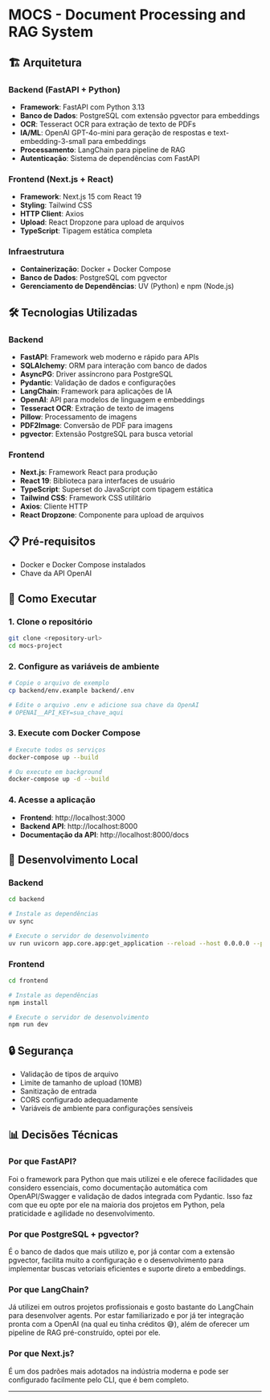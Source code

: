 # MOCS - Document Processing and RAG System

## 🏗️ Arquitetura

### Backend (FastAPI + Python)

- **Framework**: FastAPI com Python 3.13
- **Banco de Dados**: PostgreSQL com extensão pgvector para embeddings
- **OCR**: Tesseract OCR para extração de texto de PDFs
- **IA/ML**: OpenAI GPT-4o-mini para geração de respostas e text-embedding-3-small para embeddings
- **Processamento**: LangChain para pipeline de RAG
- **Autenticação**: Sistema de dependências com FastAPI

### Frontend (Next.js + React)

- **Framework**: Next.js 15 com React 19
- **Styling**: Tailwind CSS
- **HTTP Client**: Axios
- **Upload**: React Dropzone para upload de arquivos
- **TypeScript**: Tipagem estática completa

### Infraestrutura

- **Containerização**: Docker + Docker Compose
- **Banco de Dados**: PostgreSQL com pgvector
- **Gerenciamento de Dependências**: UV (Python) e npm (Node.js)

## 🛠️ Tecnologias Utilizadas

### Backend

- **FastAPI**: Framework web moderno e rápido para APIs
- **SQLAlchemy**: ORM para interação com banco de dados
- **AsyncPG**: Driver assíncrono para PostgreSQL
- **Pydantic**: Validação de dados e configurações
- **LangChain**: Framework para aplicações de IA
- **OpenAI**: API para modelos de linguagem e embeddings
- **Tesseract OCR**: Extração de texto de imagens
- **Pillow**: Processamento de imagens
- **PDF2Image**: Conversão de PDF para imagens
- **pgvector**: Extensão PostgreSQL para busca vetorial

### Frontend

- **Next.js**: Framework React para produção
- **React 19**: Biblioteca para interfaces de usuário
- **TypeScript**: Superset do JavaScript com tipagem estática
- **Tailwind CSS**: Framework CSS utilitário
- **Axios**: Cliente HTTP
- **React Dropzone**: Componente para upload de arquivos

## 📋 Pré-requisitos

- Docker e Docker Compose instalados
- Chave da API OpenAI

## 🚀 Como Executar

### 1. Clone o repositório

```bash
git clone <repository-url>
cd mocs-project
```

### 2. Configure as variáveis de ambiente

```bash
# Copie o arquivo de exemplo
cp backend/env.example backend/.env

# Edite o arquivo .env e adicione sua chave da OpenAI
# OPENAI__API_KEY=sua_chave_aqui
```

### 3. Execute com Docker Compose

```bash
# Execute todos os serviços
docker-compose up --build

# Ou execute em background
docker-compose up -d --build
```

### 4. Acesse a aplicação

- **Frontend**: http://localhost:3000
- **Backend API**: http://localhost:8000
- **Documentação da API**: http://localhost:8000/docs

## 🔧 Desenvolvimento Local

### Backend

```bash
cd backend

# Instale as dependências
uv sync

# Execute o servidor de desenvolvimento
uv run uvicorn app.core.app:get_application --reload --host 0.0.0.0 --port 8000
```

### Frontend

```bash
cd frontend

# Instale as dependências
npm install

# Execute o servidor de desenvolvimento
npm run dev
```

## 🔒 Segurança

- Validação de tipos de arquivo
- Limite de tamanho de upload (10MB)
- Sanitização de entrada
- CORS configurado adequadamente
- Variáveis de ambiente para configurações sensíveis

## 📊 Decisões Técnicas

### Por que FastAPI?

Foi o framework para Python que mais utilizei e ele oferece facilidades que considero essenciais, como documentação automática com OpenAPI/Swagger e validação de dados integrada com Pydantic. Isso faz com que eu opte por ele na maioria dos projetos em Python, pela praticidade e agilidade no desenvolvimento.

### Por que PostgreSQL + pgvector?

É o banco de dados que mais utilizo e, por já contar com a extensão pgvector, facilita muito a configuração e o desenvolvimento para implementar buscas vetoriais eficientes e suporte direto a embeddings.

### Por que LangChain?

Já utilizei em outros projetos profissionais e gosto bastante do LangChain para desenvolver agents. Por estar familiarizado e por já ter integração pronta com a OpenAI (na qual eu tinha créditos 😅), além de oferecer um pipeline de RAG pré-construído, optei por ele.

### Por que Next.js?

É um dos padrões mais adotados na indústria moderna e pode ser configurado facilmente pelo CLI, que é bem completo.

---
